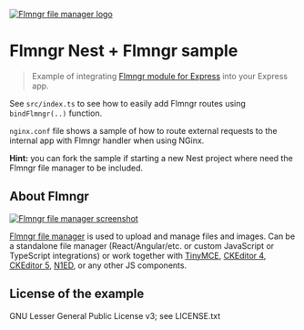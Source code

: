 [![Flmngr file manager logo](https://flmngr.com/img/favicons/favicon-64x64.png)](https://flmngr.com)

# Flmngr Nest + Flmngr sample

> Example of integrating [Flmngr module for Express](https://flmngr.com/doc/install-file-manager-server-node-express) into your Express app.

See `src/index.ts` to see how to easily add Flmngr routes using `bindFlmngr(..)` function.

`nginx.conf` file shows a sample of how to route external requests to the internal app with Flmngr handler when using NGinx.

**Hint:** you can fork the sample if starting a new Nest project where need the Flmngr file manager to be included.


## About Flmngr

[![Flmngr file manager screenshot](https://flmngr.com/img/browsing.jpg)](https://flmngr.com)

[Flmngr file manager](https://flmngr.com) is used to upload and manage files and images. Can be a standalone file manager (React/Angular/etc. or custom JavaScript or TypeScript integrations) or work together with [TinyMCE](https://flmngr.com/doc/install-tinymce-plugin), [CKEditor&nbsp;4](https://flmngr.com/doc/install-ckeditor-plugin), [CKEditor&nbsp;5](https://flmngr.com/doc/install-ckeditor-5-plugin), [N1ED](https://n1ed.com), or any other JS components.


## License of the example

GNU Lesser General Public License v3; see LICENSE.txt
